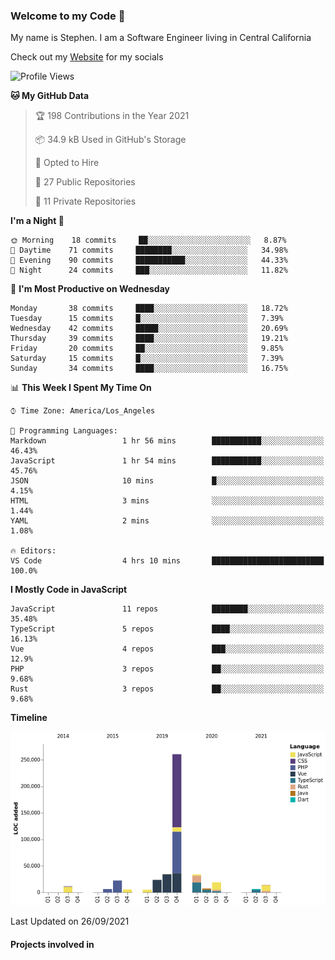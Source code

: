 ### Welcome to my Code 👋

My name is Stephen. I am a Software Engineer living in Central California

Check out my [Website](https://snipey.dev) for my socials

<!--START_SECTION:waka-->
![Profile Views](http://img.shields.io/badge/Profile%20Views-0-blue)

**🐱 My GitHub Data** 

> 🏆 198 Contributions in the Year 2021
 > 
> 📦 34.9 kB Used in GitHub's Storage 
 > 
> 💼 Opted to Hire
 > 
> 📜 27 Public Repositories 
 > 
> 🔑 11 Private Repositories  
 > 
**I'm a Night 🦉** 

```text
🌞 Morning    18 commits     ██░░░░░░░░░░░░░░░░░░░░░░░   8.87% 
🌆 Daytime    71 commits     ████████░░░░░░░░░░░░░░░░░   34.98% 
🌃 Evening    90 commits     ███████████░░░░░░░░░░░░░░   44.33% 
🌙 Night      24 commits     ███░░░░░░░░░░░░░░░░░░░░░░   11.82%

```
📅 **I'm Most Productive on Wednesday** 

```text
Monday       38 commits     ████░░░░░░░░░░░░░░░░░░░░░   18.72% 
Tuesday      15 commits     █░░░░░░░░░░░░░░░░░░░░░░░░   7.39% 
Wednesday    42 commits     █████░░░░░░░░░░░░░░░░░░░░   20.69% 
Thursday     39 commits     ████░░░░░░░░░░░░░░░░░░░░░   19.21% 
Friday       20 commits     ██░░░░░░░░░░░░░░░░░░░░░░░   9.85% 
Saturday     15 commits     █░░░░░░░░░░░░░░░░░░░░░░░░   7.39% 
Sunday       34 commits     ████░░░░░░░░░░░░░░░░░░░░░   16.75%

```


📊 **This Week I Spent My Time On** 

```text
⌚︎ Time Zone: America/Los_Angeles

💬 Programming Languages: 
Markdown                 1 hr 56 mins        ███████████░░░░░░░░░░░░░░   46.43% 
JavaScript               1 hr 54 mins        ███████████░░░░░░░░░░░░░░   45.76% 
JSON                     10 mins             █░░░░░░░░░░░░░░░░░░░░░░░░   4.15% 
HTML                     3 mins              ░░░░░░░░░░░░░░░░░░░░░░░░░   1.44% 
YAML                     2 mins              ░░░░░░░░░░░░░░░░░░░░░░░░░   1.08%

🔥 Editors: 
VS Code                  4 hrs 10 mins       █████████████████████████   100.0%

```

**I Mostly Code in JavaScript** 

```text
JavaScript               11 repos            ████████░░░░░░░░░░░░░░░░░   35.48% 
TypeScript               5 repos             ████░░░░░░░░░░░░░░░░░░░░░   16.13% 
Vue                      4 repos             ███░░░░░░░░░░░░░░░░░░░░░░   12.9% 
PHP                      3 repos             ██░░░░░░░░░░░░░░░░░░░░░░░   9.68% 
Rust                     3 repos             ██░░░░░░░░░░░░░░░░░░░░░░░   9.68%

```


**Timeline**

![Chart not found](https://raw.githubusercontent.com/Snipey/Snipey/master/charts/bar_graph.png) 


 Last Updated on 26/09/2021
<!--END_SECTION:waka-->

#### Projects involved in
